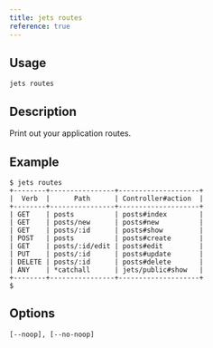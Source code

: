 ```yaml
---
title: jets routes
reference: true
---
```


## Usage

    jets routes

## Description

Print out your application routes.

## Example

    $ jets routes
    +--------+----------------+--------------------+
    |  Verb  |      Path      | Controller#action  |
    +--------+----------------+--------------------+
    | GET    | posts          | posts#index        |
    | GET    | posts/new      | posts#new          |
    | GET    | posts/:id      | posts#show         |
    | POST   | posts          | posts#create       |
    | GET    | posts/:id/edit | posts#edit         |
    | PUT    | posts/:id      | posts#update       |
    | DELETE | posts/:id      | posts#delete       |
    | ANY    | *catchall      | jets/public#show   |
    +--------+----------------+--------------------+
    $

## Options

```
[--noop], [--no-noop]  
```

